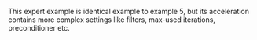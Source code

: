 This expert example is identical example to example 5, but its acceleration contains more complex settings like filters, max-used iterations, preconditioner etc.